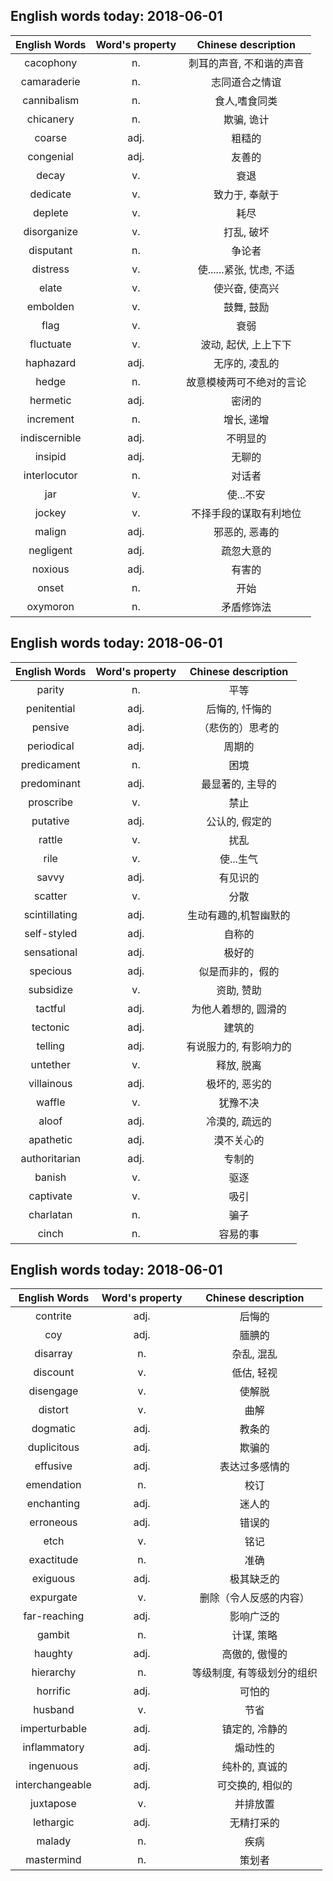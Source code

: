 ## English words today: 2018-06-01

| English Words | Word's property | Chinese description |
| :-----------: | :-------------: | :-----------------: |
| cacophony | n.  | 刺耳的声音, 不和谐的声音 |
| camaraderie | n. | 志同道合之情谊 |
| cannibalism | n. | 食人,嗜食同类 |
| chicanery | n. | 欺骗, 诡计 |
| coarse | adj. | 粗糙的 |
| congenial | adj. | 友善的 |
| decay | v. | 衰退 |
| dedicate | v. | 致力于, 奉献于 |
| deplete | v. | 耗尽 |
| disorganize | v. | 打乱, 破坏 |
| disputant | n. | 争论者 |
| distress | v.  | 使......紧张, 忧虑, 不适 |
| elate | v.  | 使兴奋, 使高兴 |
| embolden | v. | 鼓舞, 鼓励 |
| flag | v. | 衰弱 |
| fluctuate | v. | 波动, 起伏, 上上下下 |
| haphazard | adj. | 无序的, 凌乱的 |
| hedge | n. | 故意模棱两可不绝对的言论 |
| hermetic | adj. | 密闭的 |
| increment | n. | 增长, 递增 |
| indiscernible | adj.  | 不明显的 |
| insipid | adj. | 无聊的 |
| interlocutor | n. | 对话者 |
| jar | v. | 使...不安 |
| jockey | v. | 不择手段的谋取有利地位 |
| malign | adj. | 邪恶的, 恶毒的 |
| negligent | adj. | 疏忽大意的 |
| noxious | adj. | 有害的 |
| onset | n. | 开始 |
| oxymoron | n. | 矛盾修饰法 |
## English words today: 2018-06-01

| English Words | Word's property | Chinese description |
| :-----------: | :-------------: | :-----------------: |
| parity | n. | 平等 |
| penitential | adj. | 后悔的, 忏悔的 |
| pensive | adj. | （悲伤的）思考的 |
| periodical | adj. | 周期的 |
| predicament | n. | 困境 |
| predominant | adj. | 最显著的, 主导的 |
| proscribe | v. | 禁止 |
| putative | adj. | 公认的, 假定的 |
| rattle | v. | 扰乱 |
| rile | v. | 使...生气 |
| savvy | adj. | 有见识的 |
| scatter | v. | 分散 |
| scintillating | adj. | 生动有趣的,机智幽默的 |
| self-styled | adj. | 自称的 |
| sensational | adj. | 极好的 |
| specious | adj. | 似是而非的，假的 |
| subsidize | v. | 资助, 赞助 |
| tactful | adj. | 为他人着想的, 圆滑的 |
| tectonic | adj. | 建筑的 |
| telling | adj. | 有说服力的, 有影响力的 |
| untether | v. | 释放, 脱离 |
| villainous | adj. | 极坏的, 恶劣的 |
| waffle | v. | 犹豫不决 |
| aloof | adj. | 冷漠的, 疏远的 |
| apathetic | adj. | 漠不关心的 |
| authoritarian | adj. | 专制的 |
| banish | v. | 驱逐 |
| captivate | v. | 吸引 |
| charlatan | n. | 骗子 |
| cinch | n.  | 容易的事 |
## English words today: 2018-06-01

| English Words | Word's property | Chinese description |
| :-----------: | :-------------: | :-----------------: |
| contrite | adj. | 后悔的 |
| coy | adj.  | 腼腆的 |
| disarray | n. | 杂乱, 混乱 |
| discount | v. | 低估, 轻视 |
| disengage | v. | 使解脱 |
| distort | v. | 曲解 |
| dogmatic | adj. | 教条的 |
| duplicitous | adj. | 欺骗的 |
| effusive | adj. | 表达过多感情的 |
| emendation | n. | 校订 |
| enchanting | adj. | 迷人的 |
| erroneous | adj. | 错误的 |
| etch | v. | 铭记 |
| exactitude | n. | 准确 |
| exiguous | adj. | 极其缺乏的 |
| expurgate | v. | 删除（令人反感的内容） |
| far-reaching | adj. | 影响广泛的 |
| gambit | n. | 计谋, 策略 |
| haughty | adj. | 高傲的, 傲慢的 |
| hierarchy | n. |  等级制度, 有等级划分的组织 |
| horrific | adj. | 可怕的 |
| husband | v. | 节省 |
| imperturbable | adj. | 镇定的, 冷静的 |
| inflammatory | adj. | 煽动性的 |
| ingenuous | adj. | 纯朴的, 真诚的 |
| interchangeable | adj. | 可交换的, 相似的 |
| juxtapose | v. | 并排放置 |
| lethargic | adj. | 无精打采的 |
| malady | n. | 疾病 |
| mastermind | n. | 策划者 |
